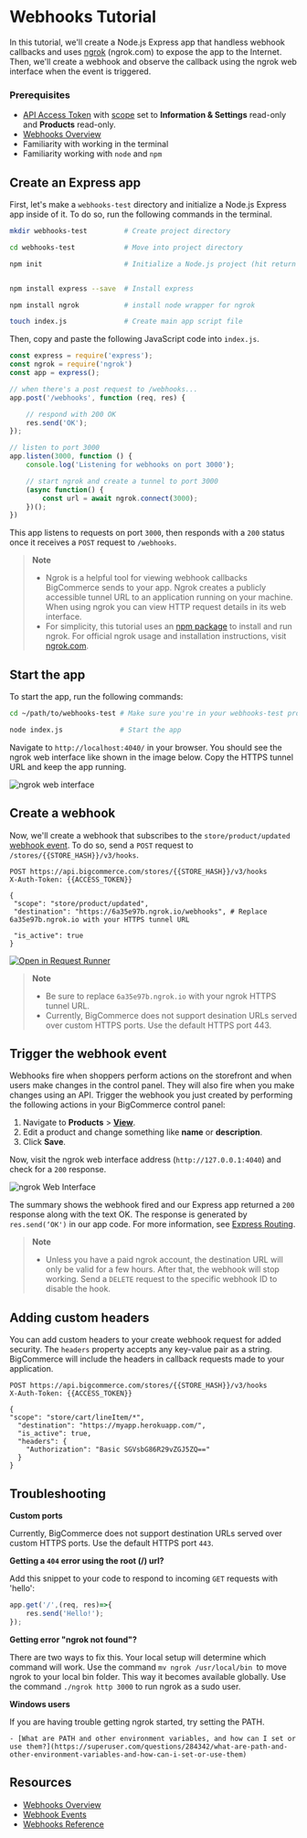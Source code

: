 # Webhooks Tutorial



In this tutorial, we'll create a Node.js Express app that handless webhook callbacks and uses [ngrok](https://ngrok.com/) (ngrok.com) to expose the app to the Internet. Then, we'll create a webhook and observe the callback using the ngrok web interface when the event is triggered.


### Prerequisites

- [API Access Token](https://developer.bigcommerce.com/api-docs/getting-started/authentication/rest-api-authentication) with [scope](https://developer.bigcommerce.com/api-docs/getting-started/authentication/rest-api-authentication#oauth-scopes) set to **Information & Settings** read-only and **Products** read-only.
- [Webhooks Overview](https://developer.bigcommerce.com/api-docs/store-management/webhooks/overview)
- Familiarity with working in the terminal
- Familiarity working with `node` and `npm`
## Create an Express app

First, let's make a `webhooks-test` directory and initialize a Node.js Express app inside of it. To do so, run the following commands in the terminal.


```bash
mkdir webhooks-test         # Create project directory

cd webhooks-test            # Move into project directory

npm init                    # Initialize a Node.js project (hit return to accept the default values)


npm install express --save  # Install express

npm install ngrok           # install node wrapper for ngrok

touch index.js              # Create main app script file

```

Then, copy and paste the following JavaScript code into `index.js`.



```js
const express = require('express');
const ngrok = require('ngrok')
const app = express();

// when there's a post request to /webhooks...
app.post('/webhooks', function (req, res) {

    // respond with 200 OK
    res.send('OK');
});

// listen to port 3000
app.listen(3000, function () {
    console.log('Listening for webhooks on port 3000');

    // start ngrok and create a tunnel to port 3000
    (async function() {
        const url = await ngrok.connect(3000);
    })();
})
```

This app listens to requests on port `3000`, then responds with a `200` status once it receives a `POST` request to `/webhooks`.

<div class="HubBlock--callout">
<div class="CalloutBlock--info">
<div class="HubBlock-content">

> **Note**
> * Ngrok is a helpful tool for viewing webhook callbacks BigCommerce sends to your app. Ngrok creates a publicly accessible tunnel URL to an application running on your machine. When using ngrok you can view HTTP request details in its web interface.
> * For simplicity, this tutorial uses an [npm package](https://www.npmjs.com/package/ngrok) to install and run ngrok. For official ngrok usage and installation instructions, visit [ngrok.com](https://ngrok.com/).


</div>
</div>
</div>

## Start the app

To start the app, run the following commands:


```bash
cd ~/path/to/webhooks-test # Make sure you're in your webhooks-test project directory

node index.js              # Start the app
```

Navigate to `http://localhost:4040/` in your browser. You should see the ngrok web interface like shown in the image below. Copy the HTTPS tunnel URL and keep the app running.

![ngrok web interface](//s3.amazonaws.com/user-content.stoplight.io/6012/1531500191661 "ngrok web interface")

## Create a webhook

Now, we'll create a webhook that subscribes to the `store/product/updated` [webhook event](https://developer.bigcommerce.com/api-docs/store-management/webhooks/events). To do so, send a `POST` request to `/stores/{{STORE_HASH}}/v3/hooks`.

```http
POST https://api.bigcommerce.com/stores/{{STORE_HASH}}/v3/hooks
X-Auth-Token: {{ACCESS_TOKEN}}

{
 "scope": "store/product/updated",
 "destination": "https://6a35e97b.ngrok.io/webhooks", # Replace 6a35e97b.ngrok.io with your HTTPS tunnel URL

 "is_active": true
}
```

[![Open in Request Runner](https://storage.googleapis.com/bigcommerce-production-dev-center/images/Open-Request-Runner.svg)](https://developer.bigcommerce.com/api-reference/store-management/webhooks/webhooks/createwebhooks#requestrunner)

<div class="HubBlock--callout">
<div class="CalloutBlock--info">
<div class="HubBlock-content">

> **Note**
> * Be sure to replace `6a35e97b.ngrok.io` with your ngrok HTTPS tunnel URL.
> * Currently, BigCommerce does not support desination URLs served over custom HTTPS ports. Use the default HTTPS port 443.

</div>
</div>
</div>

## Trigger the webhook event

Webhooks fire when shoppers perform actions on the storefront and when users make changes in the control panel. They will also fire when you make changes using an API. Trigger the webhook you just created by performing the following actions in your BigCommerce control panel:


1. Navigate to **Products** > [**View**](https://login.bigcommerce.com/deep-links/manage/products).
2. Edit a product and change something like **name** or **description**.
3. Click **Save**.

Now, visit the ngrok web interface address (`http://127.0.0.1:4040`) and check for a `200` response.

![ngrok Web Interface](//s3.amazonaws.com/user-content.stoplight.io/6012/1531500945565 "ngrok Web Interface")

The summary shows the webhook fired and our Express app returned a `200` response along with the text OK. The response is generated by `res.send(‘OK')` in our app code. For more information, see [Express Routing](https://expressjs.com/en/guide/routing.html).

<div class="HubBlock--callout">
<div class="CalloutBlock--warning">
<div class="HubBlock-content">

> **Note**
>
> * Unless you have a paid ngrok account, the destination URL will only be valid for a few hours. After that, the webhook will stop working. Send a `DELETE` request to the specific webhook ID to disable the hook.

</div>
</div>
</div>

## Adding custom headers

You can add custom headers to your create webhook request for added security. The `headers` property accepts any key-value pair as a string. BigCommerce will include the headers in callback requests made to your application.


```http
POST https://api.bigcommerce.com/stores/{{STORE_HASH}}/v3/hooks
X-Auth-Token: {{ACCESS_TOKEN}}

{
"scope": "store/cart/lineItem/*",
  "destination": "https://myapp.herokuapp.com/",
  "is_active": true,
  "headers": {
    "Authorization": "Basic SGVsbG86R29vZGJ5ZQ=="
  }
}
```

## Troubleshooting

**Custom ports**

Currently, BigCommerce does not support destination URLs served over custom HTTPS ports. Use the default HTTPS port `443`.

**Getting a `404` error using the root (/) url?**

Add this snippet to your code to respond to incoming `GET` requests with 'hello':


```js
app.get('/',(req, res)=>{
    res.send('Hello!');
});
```

**Getting error "ngrok not found"?**

There are two ways to fix this. Your local setup will determine which command will work.
Use the command `mv ngrok /usr/local/bin `to move ngrok to your local bin folder. This way it becomes available globally.
Use the command `./ngrok http 3000` to run ngrok as a sudo user.

**Windows users**

If you are having trouble getting ngrok started, try setting the PATH.

    - [What are PATH and other environment variables, and how can I set or use them?](https://superuser.com/questions/284342/what-are-path-and-other-environment-variables-and-how-can-i-set-or-use-them)

## Resources
* [Webhooks Overview](https://developer.bigcommerce.com/api-docs/getting-started/webhooks/about-webhooks)
* [Webhook Events](https://developer.bigcommerce.com/api-docs/store-management/webhooks/webhook-events)
* [Webhooks Reference](https://developer.bigcommerce.com/api-reference/webhooks)
